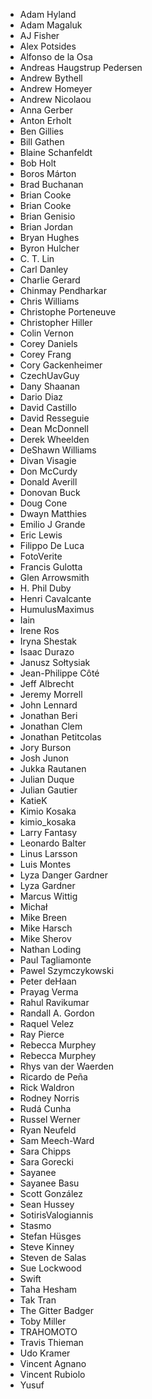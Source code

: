 - Adam Hyland
- Adam Magaluk
- AJ Fisher
- Alex Potsides
- Alfonso de la Osa
- Andreas Haugstrup Pedersen
- Andrew Bythell
- Andrew Homeyer
- Andrew Nicolaou
- Anna Gerber
- Anton Erholt
- Ben Gillies
- Bill Gathen
- Blaine Schanfeldt
- Bob Holt
- Boros Márton
- Brad Buchanan
- Brian Cooke
- Brian Cooke
- Brian Genisio
- Brian Jordan
- Bryan Hughes
- Byron Hulcher
- C. T. Lin
- Carl Danley
- Charlie Gerard
- Chinmay Pendharkar
- Chris Williams
- Christophe Porteneuve
- Christopher Hiller
- Colin Vernon
- Corey Daniels
- Corey Frang
- Cory Gackenheimer
- CzechUavGuy
- Dany Shaanan
- Dario Diaz
- David Castillo
- David Resseguie
- Dean McDonnell
- Derek Wheelden
- DeShawn Williams
- Divan Visagie
- Don McCurdy
- Donald Averill
- Donovan Buck
- Doug Cone
- Dwayn Matthies
- Emilio J Grande
- Eric Lewis
- Filippo De Luca
- FotoVerite
- Francis Gulotta
- Glen Arrowsmith
- H. Phil Duby
- Henri Cavalcante
- HumulusMaximus
- Iain
- Irene Ros
- Iryna Shestak
- Isaac Durazo
- Janusz Sołtysiak
- Jean-Philippe Côté
- Jeff Albrecht
- Jeremy Morrell
- John Lennard
- Jonathan Beri
- Jonathan Clem
- Jonathan Petitcolas
- Jory Burson
- Josh Junon
- Jukka Rautanen
- Julian Duque
- Julian Gautier
- KatieK
- Kimio Kosaka
- kimio_kosaka
- Larry Fantasy
- Leonardo Balter
- Linus Larsson
- Luis Montes
- Lyza Danger Gardner
- Lyza Gardner
- Marcus Wittig
- Michał
- Mike Breen
- Mike Harsch
- Mike Sherov
- Nathan Loding
- Paul Tagliamonte
- Pawel Szymczykowski
- Peter deHaan
- Prayag Verma
- Rahul Ravikumar
- Randall A. Gordon
- Raquel Velez
- Ray Pierce
- Rebecca Murphey
- Rebecca Murphey
- Rhys van der Waerden
- Ricardo de Peña
- Rick Waldron
- Rodney Norris
- Rudá Cunha
- Russel Werner
- Ryan Neufeld
- Sam Meech-Ward
- Sara Chipps
- Sara Gorecki
- Sayanee
- Sayanee Basu
- Scott González
- Sean Hussey
- SotirisValogiannis
- Stasmo
- Stefan Hüsges
- Steve Kinney
- Steven de Salas
- Sue Lockwood
- Swift
- Taha Hesham
- Tak Tran
- The Gitter Badger
- Toby Miller
- TRAHOMOTO
- Travis Thieman
- Udo Kramer
- Vincent Agnano
- Vincent Rubiolo
- Yusuf
